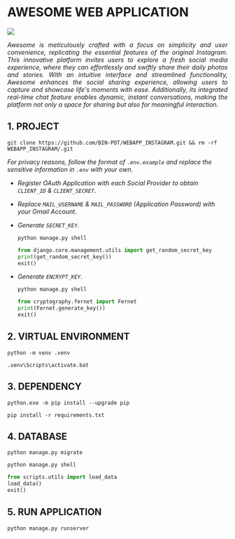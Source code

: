 # AWESOME WEB APPLICATION

![](public/INTRODUCTION.png)

<p align="justify">
    <em>
        Awesome is meticulously crafted with a focus on simplicity and user convenience, replicating the essential features of the original Instagram. This innovative platform invites users to explore a fresh social media experience, where they can effortlessly and swiftly share their daily photos and stories. With an intuitive interface and streamlined functionality, Awesome enhances the social sharing experience, allowing users to capture and showcase life's moments with ease. Additionally, its integrated real-time chat feature enables dynamic, instant conversations, making the platform not only a space for sharing but also for meaningful interaction.
    </em>
</p>

## 1. PROJECT

```
git clone https://github.com/BIN-PDT/WEBAPP_INSTAGRAM.git && rm -rf WEBAPP_INSTAGRAM/.git
```

_For privacy reasons, follow the format of `.env.example` and replace the sensitive information in `.env` with your own._

-   _Register OAuth Application with each Social Provider to obtain `CLIENT_ID` & `CLIENT_SECRET`_.

-   _Replace `MAIL_USERNAME` & `MAIL_PASSWORD` (Application Password) with your Gmail Account_.

-   _Generate `SECRET_KEY`_.

    ```
    python manage.py shell
    ```

    ```python
    from django.core.management.utils import get_random_secret_key
    print(get_random_secret_key())
    exit()
    ```

-   _Generate `ENCRYPT_KEY`_.

    ```
    python manage.py shell
    ```

    ```python
    from cryptography.fernet import Fernet
    print(Fernet.generate_key())
    exit()
    ```

## 2. VIRTUAL ENVIRONMENT

```
python -m venv .venv
```

```
.venv\Scripts\activate.bat
```

## 3. DEPENDENCY

```
python.exe -m pip install --upgrade pip
```

```
pip install -r requirements.txt
```

## 4. DATABASE

```
python manage.py migrate
```

```
python manage.py shell
```

```python
from scripts.utils import load_data
load_data()
exit()
```

## 5. RUN APPLICATION

```
python manage.py runserver
```
